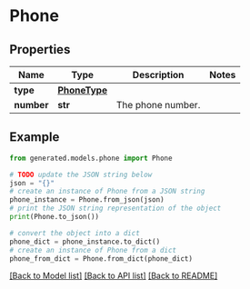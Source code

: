 # Phone


## Properties

Name | Type | Description | Notes
------------ | ------------- | ------------- | -------------
**type** | [**PhoneType**](PhoneType.md) |  | 
**number** | **str** | The phone number. | 

## Example

```python
from generated.models.phone import Phone

# TODO update the JSON string below
json = "{}"
# create an instance of Phone from a JSON string
phone_instance = Phone.from_json(json)
# print the JSON string representation of the object
print(Phone.to_json())

# convert the object into a dict
phone_dict = phone_instance.to_dict()
# create an instance of Phone from a dict
phone_from_dict = Phone.from_dict(phone_dict)
```
[[Back to Model list]](../README.md#documentation-for-models) [[Back to API list]](../README.md#documentation-for-api-endpoints) [[Back to README]](../README.md)



